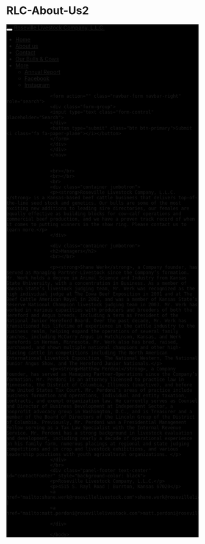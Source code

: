 # RLC-About-Us2
<!Doctype html>
<html lang="en">
<link rel="stylesheet" type="css/text" href="MattsWebsite.css"/>
        <script type="text/javascript" src="test.js"></script>
        <script src="https://cdnjs.cloudflare.com/ajax/libs/jquery/3.1.1/jquery.min.js"></script>
        <script src="https://cdnjs.cloudflare.com/ajax/libs/twitter-bootstrap/4.0.0-alpha.6/js/bootstrap.min.js"></script>
         <meta name="viewport" content="width=device-width, initial-scale=1">
  <link rel="stylesheet" href="https://maxcdn.bootstrapcdn.com/bootstrap/3.3.7/css/bootstrap.min.css">
  <script src="https://ajax.googleapis.com/ajax/libs/jquery/3.1.1/jquery.min.js"></script>
  <script src="https://maxcdn.bootstrapcdn.com/bootstrap/3.3.7/js/bootstrap.min.js"></script>
<link href=//maxcdn.bootstrapcdn.com/bootstrap/3.3.5/js/bootstrap.min.js>
<!-- Latest compiled and minified CSS -->
<link rel="stylesheet" href="https://maxcdn.bootstrapcdn.com/bootstrap/3.3.7/css/bootstrap.min.css" integrity="sha384-BVYiiSIFeK1dGmJRAkycuHAHRg32OmUcww7on3RYdg4Va+PmSTsz/K68vbdEjh4u" crossorigin="anonymous">
<link rel="stylesheet" href="//maxcdn.bootstrapcdn.com/bootstrap/3.3.1/css/bootstrap.min.css"/>

<body>
<nav class="navbar-fixed-top navbar-default" style="background-color: black">
	<div class="container">
		<div class="navbar-header">
			<button type="button" class="navbar-toggle" data-toggle="collapse" data-target="#Sunny">
			<span class="icon-bar"></span>
			<span class="icon-bar"></span>
			<span class="icon-bar"></span>
			</button>
			<a href="MattsWebsite.html" class="navbar-brand">Roseville Livestock Company, L.L.C.</a>
			</div>
			<div class="collapse navbar-collapse" id="Sunny">
				<ul class="nav navbar-nav">
					<li><a href="MattsWebsite.html">Home</a></li>
					<li><a href="RLCAboutUs.html">About us</a></li>
					<li><a href="MattsWebsite.html#contactFooter">Contact</a></li>
					<li><a href="OurbullsandCows.html">Our Bulls & Cows</a></li>
					<li class="dropdown">
						<a href="#" class="dropdown-toggle" data-toggle="dropdown">More<b class="caret"></b></a>
						<ul class="dropdown-menu">
							<li><a href="#">Annual Report</a></li>
							<li><a href="#">Facebook</a></li>
							<li><a href="https://www.instagram.com/jen_daniela/" target="_blank">Instagram</a></li>
						</ul>
					</li>
					</ul>

					<form action="" class="navbar-form navbar-right" role="search">
					<div class="form-group">
					<input type="text class="form-control" placeholder="Search">
					</div>
					<button type="submit" class="btn btn-primary">Submit <i class="fa fa-paper-plane"></i></button>
					</form>
					</div>
					</div>
					</nav>

					
					<br></br>
					<br></br>
					<br>
					<div class="container jumbotron">
					<p><strong>Roseville Livestock Company, L.L.C.</strong> is a Kansas-based beef cattle business that delivers top-of-the-line seed stock and genetics. Our bulls are some of the most exciting new additions to leading sire directories, our females are equally effective as building blocks for cow-calf operations and commercial beef production, and we have a proven track record of when it comes to putting winners in the show ring. Please contact us to learn more.</p>
					</div>
					
					<div class="container jumbotron">
					<h2>Managers</h2>
					<br></br>

					<p><strong>Shane Werk</strong>, a Company founder, has served as Managing Partner-Livestock since the Company’s formation. Mr. Werk holds a degree in Animal Science and Industry from Kansas State University, with a concentration in Business. As a member of Kansas State’s livestock judging team, Mr. Werk was recognized as the high individual judge at The Iowa Beef Exposition in 2001 and at The Beef Cattle American Royal in 2002, and was a member of Kansas State’s Reserve National Champion livestock judging team in 2003. Mr. Werk has worked in various capacities with producers and breeders of both the Hereford and Angus breeds, including a term as President of the National Junior Hereford Board. Over the past decade, Mr. Werk has transitioned his lifetime of experience in the cattle industry to the business realm, helping expand the operations of several family ranches, including McCurry Angus in Hutchinson, Kansas, and Werk Herefords in Herman, Minnesota. Mr. Werk also has bred, raised, purchased, and shown multiple national champions and other high-placing cattle in competitions including The North American International Livestock Exposition, The National Western, The National Junior Angus Show, and The Hereford Junior Nationals.</p>
					<p><strong>Matthew Perdoni</strong>, a Company founder, has served as Managing Partner-Operations since the Company’s formation. Mr. Perdoni is an attorney licensed to practice law in Minnesota, the District of Columbia, Illinois (inactive), and before the United States Tax Court. Mr. Perdoni’s areas of practice include business formation and operations, individual and entity taxation, contracts, and exempt organization law. He currently serves as Counsel and Director of Business Development at Independent Sector, a nonprofit advocacy group in Washington, D.C., and is Treasurer and a member of the Board of Directors of the Lincoln Group of the District of Columbia. Previously, Mr. Perdoni was a Presidential Management Fellow serving as a Tax Law Specialist with the Internal Revenue Service. Mr. Perdoni has a strong background in livestock evaluation and development, including nearly a decade of operational experience on his family farm, numerous placings at regional and state judging competitions and in crop and livestock exhibitions, and various leadership positions with youth agricultural organizations. </p>
					</div>
					</br>
					<div class="panel-footer text-center" id="contactFooter" style="background-color: black">
					<p>Roseville Livestock Company, L.L.C.</p>
					<p>4515 S. Rayl Road | Burrton, Kansas 67020</p>
					<a href="mailto:shane.werk@rosevillelivestock.com">shane.werk@rosevillelivestock.com</a>	|
					<a href="mailto:matt.perdoni@rosevillelivestock.com">matt.perdoni@rosevillelivestock.com</a>	
					
					</div>

					</body>






  

